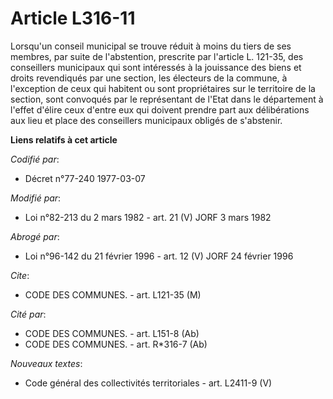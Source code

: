 # Article L316-11

Lorsqu'un conseil municipal se trouve réduit à moins du tiers de ses membres, par suite de l'abstention, prescrite par
l'article L. 121-35, des conseillers municipaux qui sont intéressés à la jouissance des biens et droits revendiqués par une
section, les électeurs de la commune, à l'exception de ceux qui habitent ou sont propriétaires sur le territoire de la
section, sont convoqués par le représentant de l'Etat dans le département à l'effet d'élire ceux d'entre eux qui doivent
prendre part aux délibérations aux lieu et place des conseillers municipaux obligés de s'abstenir.

**Liens relatifs à cet article**

_Codifié par_:

  - Décret n°77-240 1977-03-07

_Modifié par_:

  - Loi n°82-213 du 2 mars 1982 - art. 21 (V) JORF 3 mars 1982

_Abrogé par_:

  - Loi n°96-142 du 21 février 1996 - art. 12 (V) JORF 24 février 1996

_Cite_:

  - CODE DES COMMUNES. - art. L121-35 (M)

_Cité par_:

  - CODE DES COMMUNES. - art. L151-8 (Ab)
  - CODE DES COMMUNES. - art. R*316-7 (Ab)

_Nouveaux textes_:

  - Code général des collectivités territoriales - art. L2411-9 (V)
